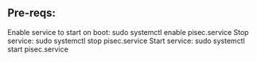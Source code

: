 Pre-reqs:
- 





Enable service to start on boot: sudo systemctl enable pisec.service
Stop service: sudo systemctl stop pisec.service
Start service: sudo systemctl start pisec.service
